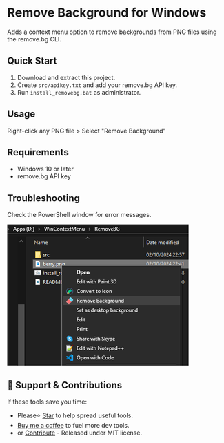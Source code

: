 # Remove Background for Windows

Adds a context menu option to remove backgrounds from PNG files using the remove.bg CLI.

## Quick Start

1. Download and extract this project.
2. Create `src/apikey.txt` and add your remove.bg API key.
3. Run `install_removebg.bat` as administrator.

## Usage

Right-click any PNG file > Select "Remove Background"

## Requirements

- Windows 10 or later
- remove.bg API key

## Troubleshooting

Check the PowerShell window for error messages.

![Context Menu](./res/imgs/menu.png)

## 🌱 Support & Contributions
If these tools save you time:
- Please⭐ [Star](../../../stargazers) to help spread useful tools.
- [Buy me a coffee](https://buymeacoffee.com/spark88) to fuel more dev tools.
- or [Contribute](../../../fork) - Released under MIT license.
